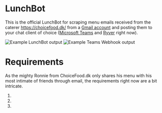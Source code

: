 # LunchBot

This is the official LunchBot for scraping menu emails received from the caterer https://choicefood.dk/ from a [Gmail account](http://gmail.com/) and posting them to your chat client of choice ([Microsoft Teams](http://teams.microsoft.com/) and [Ryver](https://ryver.com/) right now).

![Example LunchBot output](https://gitlab.com/syre/choicefood-lunch-bot/raw/master/examples/lunchbot_example.gif)
![Example Teams Webhook output](https://gitlab.com/syre/choicefood-lunch-bot/raw/master/examples/teams_webhook_example.png?raw=true)

# Requirements

As the mighty Ronnie from ChoiceFood.dk only shares his menu with his most intimate of friends through email, the requirements right now are a bit intricate.

1.
2.
3.